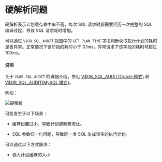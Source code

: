 # 硬解析问题

硬解析表示计划缓存命中率不高，每次 SQL 请求时都需要经历一次完整的 SQL 编译过程，导致 SQL 请求耗时增加。

可以通过 `V$OB_SQL_AUDIT` 视图中的 `GET_PLAN_TIME` 字段判断获取执行计划的耗时是否异常。正常情况下该阶段的耗时小于 0.1ms，异常请求下该字段的耗时可超过 100ms。

<main id="notice" type='explain'>
    <h4>说明</h4>
    <p>关于 <code>V$OB_SQL_AUDIT</code> 的详细介绍，参见 <a href="../../../../../7.reference/5.system-reference/5.system-view-of-oracle-mode/3.performance-view-of-oracle-mode/30.gv-sql_audit-of-oracle-mode.md">V$OB_SQL_AUDIT(Oracle 模式)</a> 和 <a href="../../../../../7.reference/5.system-reference/4.system-view-of-mysql-mode/3.performance-view-of-mysql-mode/22.gv-sql_audit-of-mysql-mode.md">V$OB_SQL_AUDIT(MySQL 模式)</a>。</p>
</main>

例如：

![硬解析](https://obbusiness-private.oss-cn-shanghai.aliyuncs.com/doc/img/observer/410-easy/tuning-hardparsing.jpg)

可能发生于以下场景：

* 缓存设置过小，导致计划被频繁淘汰。

* SQL 参数归一化问题，导致同一类 SQL 生成很多的执行计划。

可以通过以下方式解决：

* 调大计划缓存的大小